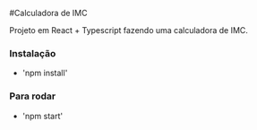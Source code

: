 #Calculadora de IMC

Projeto em React + Typescript
fazendo uma calculadora de IMC.

### Instalação

- 'npm install'

### Para rodar

- 'npm start'


